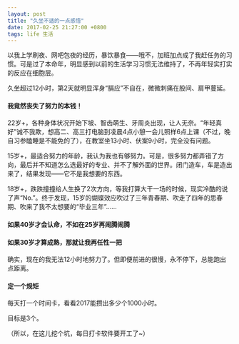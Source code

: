 ```yaml
---
layout: post
title: "久坐不适的一点感悟"
date: 2017-02-25 21:27:00 +0800
tags: life 生活
---
```


以我上学刷夜、网吧包夜的经历，暴饮暴食——哦不，加班加点成了我赶任务的习惯。可是过了本命年，明显感到以前的生活学习习惯无法维持了，不再年轻实打实的反应在细胞层。

久坐超过12小时，第2天就明显浑身“膈应”不自在，微微刺痛在股间、肩甲蔓延。

#### 我竟然丧失了努力的本钱！

22岁+，各种身体状况开始下坡、智齿萌生、牙周炎出现，让人无奈。“年轻真好”诚不我欺，想高二、高三打电脑到凌晨4点小憩一会儿照样6点上课（不过，晚自习参瞌睡是不能免的了），在教室坐13小时、伏案9小时，完全没有问题。

15岁+，最适合努力的年龄，我认为我也有够努力。可是，很多努力都弄错了方向，最后并不知道怎么选最好的专业、并不了解外面的世界。闭门造车，车是造出来了，结果发现——它不是我想要的东西。

18岁+，跌跌撞撞给人生换了2次方向，等我打算大干一场的时候，现实冷酷的说了声“No.”。终于发现，15岁的蝴蝶效应吹过了三年青春期、吹走了四年的思春期、吹来了我不太想要的“毕业三年”......

#### 如果40岁才会认命，不如在25岁再闹腾闹腾

#### 如果30岁才算成熟，那就让我再任性一把

确实，现在的我无法12小时地努力了。但即便前进的很慢，永不停下，总能跑出点距离。

#### 定一个规矩

每天打一个时间卡，看看2017能攒出多少个1000小时。

目标是3个。

（所以，在这儿挖个坑，每日打卡软件要开工了~）
